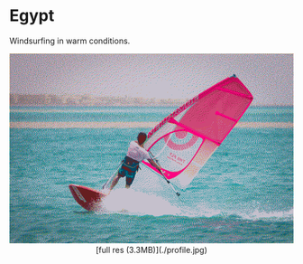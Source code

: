 # Egypt

Windsurfing in warm conditions.


</pre>
<div style="width: 100%" align=center>
<div> <img src="./profile_dither.jpg"></img> </div>
<div> [full res (3.3MB)](./profile.jpg) </div>
</div>
</pre>
<p style="clear: both"></p>
